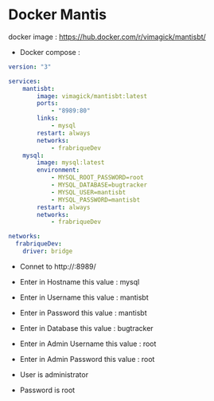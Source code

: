 Docker Mantis
===================

docker image : https://hub.docker.com/r/vimagick/mantisbt/

* Docker compose :

```yml
version: "3"

services:
    mantisbt:
        image: vimagick/mantisbt:latest
        ports:
            - "8989:80"
        links:
            - mysql
        restart: always
        networks:
            - frabriqueDev
    mysql:
        image: mysql:latest
        environment:
            - MYSQL_ROOT_PASSWORD=root
            - MYSQL_DATABASE=bugtracker
            - MYSQL_USER=mantisbt
            - MYSQL_PASSWORD=mantisbt
        restart: always
        networks:
            - frabriqueDev

networks:
  frabriqueDev:
    driver: bridge
```

* Connet to http://<IP>:8989/
* Enter in Hostname this value : mysql
* Enter in Username this value : mantisbt
* Enter in Password this value : mantisbt
* Enter in Database this value : bugtracker
* Enter in Admin Username this value : root
* Enter in Admin Password this value : root

* User is administrator
* Password is root
